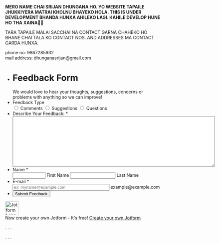 <html>
<head>
<title>
Mere Pahilo Website
</title>
</head>
<body>
<b>
MERO NAME CHAI SRIJAN DHUNGANA HO. YO WEBSITE TAPAILE JHUKKIYERA MATRAI KHOLNU BHAYEKO HOLA. THIS IS UNDER DEVELOPMENT BHANDA HUNXA AHILEKO LAGI. KAHILE DEVELOP HUNE HO THA XAINA🤣🤣
</b>
<p>
TARA TAPAILE MALAI SACCHAI NA CONTACT GARNA CHAHEKO HO BHANE CHAI TALA KO CONTACT NOS. AND ADDRESSES MA CONTACT GARDA HUNXA.</p>
phone no: 9867285932</br>
mail address: dhunganasrijan@gmail.com </br>



<script src="https://cdn01.jotfor.ms/static/prototype.forms.js" type="text/javascript"></script> <script src="https://cdn02.jotfor.ms/static/jotform.forms.js?3.3.29989" type="text/javascript"></script> <script defer src="https://cdnjs.cloudflare.com/ajax/libs/punycode/1.4.1/punycode.js"></script> <script type="text/javascript">	JotForm.newDefaultTheme = true; 	JotForm.extendsNewTheme = false; 	JotForm.newPaymentUIForNewCreatedForms = false; 	JotForm.newPaymentUI = true; 	JotForm.clearFieldOnHide="disable"; 	JotForm.init(function(){ 	/*INIT-START*/ if (window.JotForm && JotForm.accessible) $('input_4').setAttribute('tabindex',0); setTimeout(function() { $('input_6').hint('ex: myname@example.com'); }, 20); 	/*INIT-END*/ 	}); JotForm.prepareCalculationsOnTheFly([null,{"name":"clickTo","qid":"1","text":"Feedback Form","type":"control_head"},{"name":"submitForm","qid":"2","text":"Submit Feedback","type":"control_button"},{"name":"feedbackType","qid":"3","text":"Feedback Type","type":"control_radio"},{"name":"describeYour","qid":"4","text":"Describe Your Feedback:","type":"control_textarea"},null,{"name":"email6","qid":"6","subLabel":"example@example.com","text":"E-mail","type":"control_email"},null,{"name":"name","qid":"8","text":"Name","type":"control_fullname"}]); setTimeout(function() { JotForm.paymentExtrasOnTheFly([null,{"name":"clickTo","qid":"1","text":"Feedback Form","type":"control_head"},{"name":"submitForm","qid":"2","text":"Submit Feedback","type":"control_button"},{"name":"feedbackType","qid":"3","text":"Feedback Type","type":"control_radio"},{"name":"describeYour","qid":"4","text":"Describe Your Feedback:","type":"control_textarea"},null,{"name":"email6","qid":"6","subLabel":"example@example.com","text":"E-mail","type":"control_email"},null,{"name":"name","qid":"8","text":"Name","type":"control_fullname"}]);}, 20); </script> <style type="text/css">@media print{.form-section{display:inline!important}.form-pagebreak{display:none!important}.form-section-closed{height:auto!important}.page-section{position:initial!important}}</style> <link type="text/css" rel="stylesheet" href="https://cdn01.jotfor.ms/themes/CSS/5e6b428acc8c4e222d1beb91.css?themeRevisionID=5f30e2a790832f3e96009402"/> <link type="text/css" rel="stylesheet" href="https://cdn02.jotfor.ms/css/styles/payment/payment_styles.css?3.3.29989" /> <link type="text/css" rel="stylesheet" href="https://cdn03.jotfor.ms/css/styles/payment/payment_feature.css?3.3.29989" /> <form class="jotform-form" action="https://submit.jotform.com/submit/220054029123441/" method="post" name="form_220054029123441" id="220054029123441" accept-charset="utf-8" autocomplete="on"> <input type="hidden" name="formID" value="220054029123441" /> <input type="hidden" id="JWTContainer" value="" /> <input type="hidden" id="cardinalOrderNumber" value="" /> <div role="main" class="form-all"> <style> .form-all:before { background: none;} </style> <ul class="form-section page-section"> <li id="cid_1" class="form-input-wide" data-type="control_head"> <div class="form-header-group header-large"> <div class="header-text httal htvam"> <h1 id="header_1" class="form-header" data-component="header"> Feedback Form </h1> <div id="subHeader_1" class="form-subHeader"> We would love to hear your thoughts, suggestions, concerns or problems with anything so we can improve! </div> </div> </div> </li> <li class="form-line" data-type="control_radio" id="id_3"> <label class="form-label form-label-top form-label-auto" id="label_3" for="input_3"> Feedback Type </label> <div id="cid_3" class="form-input-wide" data-layout="full"> <div class="form-multiple-column" data-columncount="3" role="group" aria-labelledby="label_3" data-component="radio"> <span class="form-radio-item"> <span class="dragger-item"> </span> <input type="radio" aria-describedby="label_3" class="form-radio" id="input_3_0" name="q3_feedbackType" value="Comments" /> <label id="label_input_3_0" for="input_3_0"> Comments </label> </span> <span class="form-radio-item"> <span class="dragger-item"> </span> <input type="radio" aria-describedby="label_3" class="form-radio" id="input_3_1" name="q3_feedbackType" value="Suggestions" /> <label id="label_input_3_1" for="input_3_1"> Suggestions </label> </span> <span class="form-radio-item"> <span class="dragger-item"> </span> <input type="radio" aria-describedby="label_3" class="form-radio" id="input_3_2" name="q3_feedbackType" value="Questions" /> <label id="label_input_3_2" for="input_3_2"> Questions </label> </span> </div> </div> </li> <li class="form-line jf-required" data-type="control_textarea" id="id_4"> <label class="form-label form-label-top form-label-auto" id="label_4" for="input_4"> Describe Your Feedback: <span class="form-required"> * </span> </label> <div id="cid_4" class="form-input-wide jf-required" data-layout="full"> <textarea id="input_4" class="form-textarea validate[required]" name="q4_describeYour" style="width:648px;height:163px" data-component="textarea" required="" aria-labelledby="label_4"></textarea> </div> </li> <li class="form-line jf-required" data-type="control_fullname" id="id_8"> <label class="form-label form-label-top form-label-auto" id="label_8" for="first_8"> Name <span class="form-required"> * </span> </label> <div id="cid_8" class="form-input-wide jf-required" data-layout="full"> <div data-wrapper-react="true"> <span class="form-sub-label-container" style="vertical-align:top" data-input-type="first"> <input type="text" id="first_8" name="q8_name[first]" class="form-textbox validate[required]" data-defaultvalue="" autoComplete="section-input_8 given-name" size="10" value="" data-component="first" aria-labelledby="label_8 sublabel_8_first" required="" /> <label class="form-sub-label" for="first_8" id="sublabel_8_first" style="min-height:13px" aria-hidden="false"> First Name </label> </span> <span class="form-sub-label-container" style="vertical-align:top" data-input-type="last"> <input type="text" id="last_8" name="q8_name[last]" class="form-textbox validate[required]" data-defaultvalue="" autoComplete="section-input_8 family-name" size="15" value="" data-component="last" aria-labelledby="label_8 sublabel_8_last" required="" /> <label class="form-sub-label" for="last_8" id="sublabel_8_last" style="min-height:13px" aria-hidden="false"> Last Name </label> </span> </div> </div> </li> <li class="form-line jf-required" data-type="control_email" id="id_6"> <label class="form-label form-label-top form-label-auto" id="label_6" for="input_6"> E-mail <span class="form-required"> * </span> </label> <div id="cid_6" class="form-input-wide jf-required" data-layout="half"> <span class="form-sub-label-container" style="vertical-align:top"> <input type="email" id="input_6" name="q6_email6" class="form-textbox validate[required, Email]" data-defaultvalue="" style="width:310px" size="310" value="" placeholder="ex: myname@example.com" data-component="email" aria-labelledby="label_6 sublabel_input_6" required="" /> <label class="form-sub-label" for="input_6" id="sublabel_input_6" style="min-height:13px" aria-hidden="false"> example@example.com </label> </span> </div> </li> <li class="form-line" data-type="control_button" id="id_2"> <div id="cid_2" class="form-input-wide" data-layout="full"> <div data-align="auto" class="form-buttons-wrapper form-buttons-auto jsTest-button-wrapperField"> <button id="input_2" type="submit" class="form-submit-button submit-button jf-form-buttons jsTest-submitField" data-component="button" data-content=""> Submit Feedback </button> </div> </div> </li> <li style="display:none"> Should be Empty: <input type="text" name="website" value="" /> </li> </ul> </div> <script> JotForm.showJotFormPowered = "new_footer"; </script> <script> JotForm.poweredByText = "Powered by Jotform"; </script> <input type="hidden" class="simple_spc" id="simple_spc" name="simple_spc" value="220054029123441" /> <script type="text/javascript"> var all_spc = document.querySelectorAll("form[id='220054029123441'] .si" + "mple" + "_spc"); for (var i = 0; i < all_spc.length; i++) { all_spc[i].value = "220054029123441-220054029123441"; } </script> <div class="formFooter-heightMask"> </div> <div class="formFooter f6 branding21"> <div class="formFooter-wrapper formFooter-leftSide"> <a href="https://www.jotform.com/?utm_source=formfooter&utm_medium=banner&utm_term=220054029123441&utm_content=jotform_logo&utm_campaign=powered_by_jotform_le" target="_blank" class="formFooter-logoLink"><img class="formFooter-logo" src="https://cdn.jotfor.ms/assets/img/logo2021/jotform-logo-white.svg" alt="Jotform Logo" style="height: 44px;"></a> </div> <div class="formFooter-wrapper formFooter-rightSide"> <span class="formFooter-text"> Now create your own Jotform - It's free! </span> <a class="formFooter-button" href="https://www.jotform.com/?utm_source=formfooter&utm_medium=banner&utm_term=220054029123441&utm_content=jotform_button&utm_campaign=powered_by_jotform_le" target="_blank">Create your own Jotform</a> </div> </div> </form> <script src="https://cdn.jotfor.ms//js/vendor/smoothscroll.min.js?v=3.3.29989"></script> <script src="https://cdn.jotfor.ms//js/errorNavigation.js?v=3.3.29989"></script>


. . . <!--Footer--> 
<footer style="height:auto; background-color:#F7C201;>
<script type="text/javascript" src="https://freevisitorcounters.com/en/home/counter/908347/t/13">
</script>
</footer> . . .
</body>
</html>
